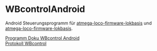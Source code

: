 # WBcontrolAndroid

Android Steuerungsprogramm für [atmega-loco-firmware-lokbasis](../../../atmega-loco-firmware-lokbasis) und [atmega-loco-firmware-lokbasis](../../../raspi-loco-server).

[Programm Doku WBcontrol Android](../../../wiki/wiki/WBcontrol-Android-Programm-Doku)     
[Protokoll WBcontrol](../../../wiki/wiki/Protokoll-WBcontrol)     
